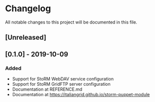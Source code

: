 # Changelog

All notable changes to this project will be documented in this file.

## [Unreleased]

## [0.1.0] - 2019-10-09

### Added
- Support for StoRM WebDAV service configuration
- Support for StoRM GridFTP server configuration
- Documentation at REFERENCE.md
- Documentation at https://italiangrid.github.io/storm-puppet-module
